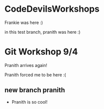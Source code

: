 # CodeDevilsWorkshops

Frankie was here :)

in this test branch, pranith was here :)

# Git Workshop 9/4

Pranith arrives again!

Pranith forced me to be here :(

## new branch pranith

- Pranith is so cool!
